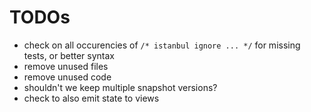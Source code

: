 # TODOs

- check on all occurencies of `/* istanbul ignore ... */` for missing tests, or better syntax
- remove unused files
- remove unused code
- shouldn't we keep multiple snapshot versions?
- check to also emit state to views
